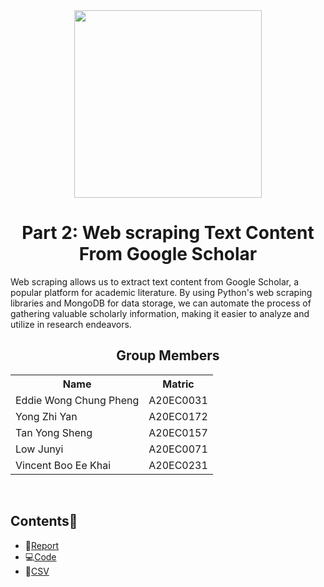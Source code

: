 <div align="center">
  <img height = 300px src="https://github.com/drshahizan/special-topic-data-engineering/assets/95403713/7c15f7c2-32f9-4a74-b1cd-024f0a5d2059">
</div>

<h1 align=center>Part 2: Web scraping Text Content From Google Scholar</h1>
Web scraping allows us to extract text content from Google Scholar, a popular platform for academic literature. By using Python's web scraping libraries and MongoDB for data storage, we can automate the process of gathering valuable scholarly information, making it easier to analyze and utilize in research endeavors.

<h2 align = 'center'>Group Members </h2>
<table align = 'center'>
  <tr>
    <th>Name</th> 
    <th>Matric</th>
  </tr>
  <tr>
    <td>Eddie Wong Chung Pheng</td>
    <td>A20EC0031</td>
  </tr>
  <tr>
    <td>Yong Zhi Yan</td>
    <td>A20EC0172</td>
  </tr>
    <tr>
    <td>Tan Yong Sheng</td>
    <td>A20EC0157</td>
  </tr>
    <tr>
    <td>Low Junyi</td>
    <td>A20EC0071</td>
  </tr>
  <tr>
    <td>Vincent Boo Ee Khai</td>
    <td>A20EC0231</td>
  </tr>
</table><br>

## Contents📝
- 📑[Report](https://github.com/drshahizan/special-topic-data-engineering/blob/main/assignment/data-scraping/submission/part2/MichelinStar/Part2_Report_MichelinStar.md)
- 💻[Code](https://github.com/drshahizan/special-topic-data-engineering/blob/main/assignment/data-scraping/submission/part2/MichelinStar/Web_Scraping_GS_MichelinStar.ipynb)
- 📂[CSV](https://github.com/drshahizan/special-topic-data-engineering/blob/main/assignment/data-scraping/submission/part2/MichelinStar/google_scholar.csv)
